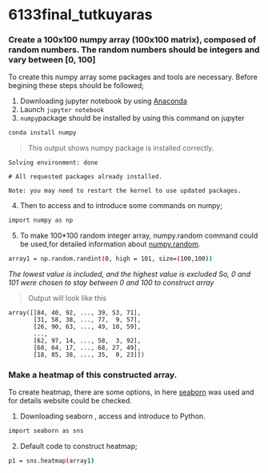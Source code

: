 # 6133final_tutkuyaras
### Create a 100x100 numpy array (100x100 matrix), composed of random numbers. The random numbers should be integers and vary between [0, 100]
To create this numpy array some packages and tools are necessary. Before begining these steps should be followed;
1. Downloading jupyter notebook by using [Anaconda](https://www.anaconda.com/products/individual)
2. Launch `jupyter notebook` 
3. `numpy`package should be installed by using this command on jupyter 
```bash
conda install numpy
````
> This output shows numpy package is installed correctly.

```Collecting package metadata (current_repodata.json): done
Solving environment: done

# All requested packages already installed.

Note: you may need to restart the kernel to use updated packages.
```
4. Then to access and to introduce some commands on numpy; 
```bash
import numpy as np
````
5. To make 100*100 random integer array, numpy.random command could be used,for detailed information about [numpy.random](https://numpy.org/doc/stable/reference/random/index.html?highlight=random#module-numpy.random). 
```bash
array1 = np.random.randint(0, high = 101, size=(100,100))
`````
*The lowest value is included, and the highest value is excluded*
*So, 0 and 101 were chosen to stay between 0 and 100 to construct array*
> Output will look like this
````
array([[84, 40, 92, ..., 39, 53, 71],
       [31, 58, 38, ..., 77,  9, 57],
       [26, 90, 63, ..., 49, 10, 59],
       ...,
       [62, 97, 14, ..., 58,  3, 92],
       [68, 64, 17, ..., 68, 27, 49],
       [18, 85, 38, ..., 35,  0, 23]])
````
### Make a heatmap of this constructed array.
To create heatmap, there are some options, in here [seaborn](https://seaborn.pydata.org/generated/seaborn.heatmap.html) was used and for details website could be checked. 
1. Downloading seaborn , access and introduce to Python.
```bash
import seaborn as sns
````
2. Default code to construct heatmap;
```bash
p1 = sns.heatmap(array1)
````
